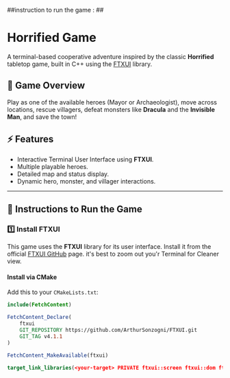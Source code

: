##instruction to run the game : ##
# Horrified Game

A terminal-based cooperative adventure inspired by the classic **Horrified** tabletop game, built in C++ using the [FTXUI](https://github.com/ArthurSonzogni/FTXUI) library.

## 📖 Game Overview
Play as one of the available heroes (Mayor or Archaeologist), move across locations, rescue villagers, defeat monsters like **Dracula** and the **Invisible Man**, and save the town!

## ⚡ Features
- Interactive Terminal User Interface using **FTXUI**.
- Multiple playable heroes.
- Detailed map and status display.
- Dynamic hero, monster, and villager interactions.

---

## 🚀 Instructions to Run the Game

### 1️⃣ Install FTXUI
This game uses the **FTXUI** library for its user interface. Install it from the official [FTXUI GitHub](https://github.com/ArthurSonzogni/FTXUI) page.
it's best to zoom out you'r Terminal for Cleaner view.

#### Install via CMake
Add this to your `CMakeLists.txt`:
```cmake
include(FetchContent)

FetchContent_Declare(
    ftxui
    GIT_REPOSITORY https://github.com/ArthurSonzogni/FTXUI.git
    GIT_TAG v4.1.1
)

FetchContent_MakeAvailable(ftxui)

target_link_libraries(<your-target> PRIVATE ftxui::screen ftxui::dom ftxui::component)
